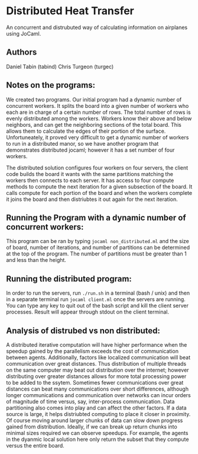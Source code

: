 # Distributed Heat Transfer

An concurrent and distrubuted way of calculating information on airplanes using JoCaml.

## Authors
Daniel Tabin (tabind)
Chris Turgeon (turgec)

## Notes on the programs:
We created two programs.  Our initial program had a dynamic number of concurrent workers.  It splits the board into a given number of workers who each are in charge of a certain number of rows.  The total number of rows is evenly distributed among the workers.  Workers know their above and below neighbors, and can get the neighboring sections of the total board.  This allows them to calculate the edges of their portion of the surface.  Unfortuneately, it proved very difficult to get a dynamic number of workers to run in a distributed manor, so we have another program that demonstrates distributed jocaml; however it has a set number of four workers.

The distributed solution configures four workers on four servers, the client code builds the board it wants with the same partitions matching the workers then connects to each server. It has access to four compute methods to compute the next iteration for a given subsection of the board. It calls compute for each portion of the board and when the workers complete it joins the board and then distriubtes it out again for the next iteration. 

## Running the Program with a dynamic number of concurrent workers:
This program can be ran by typing `jocaml non_distributed.ml` and the size of board, number of iterations, and number of partitions can be determined at the top of the program.  The number of partitions must be greater than 1 and less than the height.

## Running the distributed program:
In order to run the servers, run ```./run.sh``` in a terminal (bash / unix) and then in a separate terminal run ```jocaml client.ml``` once the servers are running. You can type any key to quit out of the bash script and kill the client server processes. Result will appear through stdout on the client terminal. 

## Analysis of distrubed vs non distributed:
A distributed iterative computation will have higher performance when the speedup gained by the parallelism exceeds the cost of communication between agents. Additionally, factors like localized communication will beat communication over great distances.  Thus distribution of multiple threads on the same computer may beat out distribution over the internet; however distributing over greater distances allows for more total processing power to be added to the ssytem. Sometimes fewer communications over great distances can beat many communications over short differences, although longer communications and communication over networks can incur orders of magnitude of time versus, say, inter-process communication. Data partitioning also comes into play and can affect the other factors. If a data source is large, it helps distriubted computing to place it closer in proximity. Of course moving around larger chunks of data can slow down progress gained from distribution. Ideally, if we can break up return chunks into minimal sizes required we can observe speedups. For example, the agents in the dyanmic local solution here only return the subset that they compute versus the entire board. 

